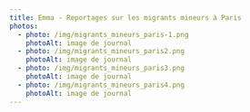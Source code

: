 ```yaml
---
title: Emma - Reportages sur les migrants mineurs à Paris
photos:
  - photo: /img/migrants_mineurs_paris-1.png
    photoAlt: image de journal
  - photo: /img/migrants_mineurs_paris2.png
    photoAlt: image de journal
  - photo: /img/migrants_mineurs_paris3.png
    photoAlt: image de journal
  - photo: /img/migrants_mineurs_paris4.png
    photoAlt: image de journal
---
```


